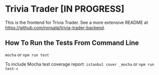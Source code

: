 # Trivia Trader [IN PROGRESS]

This is the frontend for Trivia Trader. See a more extensive README at <https://github.com/ronsala/trivia-trader-backend>.

## How To Run the Tests From Command Line

`mocha` or `npm run test`

To include Mocha test coverage report: `istanbul cover _mocha` or `npm run test-c`
